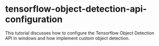 # tensorflow-object-detection-api-configuration
This tutorial discusses how to configure the Tensorflow Object Detection API in windows and how implement custom object detection.
